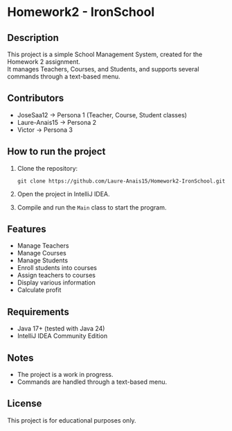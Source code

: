 # Homework2 - IronSchool

## Description

This project is a simple School Management System, created for the Homework 2 assignment.  
It manages Teachers, Courses, and Students, and supports several commands through a text-based menu.

## Contributors

- JoseSaa12 → Persona 1 (Teacher, Course, Student classes)
- Laure-Anais15 → Persona 2
- Victor → Persona 3

## How to run the project

1. Clone the repository:
    ```
    git clone https://github.com/Laure-Anais15/Homework2-IronSchool.git
    ```

2. Open the project in IntelliJ IDEA.

3. Compile and run the `Main` class to start the program.

## Features

- Manage Teachers
- Manage Courses
- Manage Students
- Enroll students into courses
- Assign teachers to courses
- Display various information
- Calculate profit

## Requirements

- Java 17+ (tested with Java 24)
- IntelliJ IDEA Community Edition

## Notes

- The project is a work in progress.
- Commands are handled through a text-based menu.

## License

This project is for educational purposes only.
